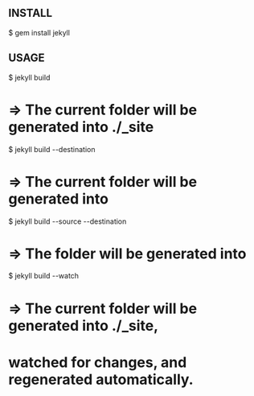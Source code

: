 ## INSTALL

$ gem install jekyll


## USAGE

$ jekyll build
# => The current folder will be generated into ./_site

$ jekyll build --destination <destination>
# => The current folder will be generated into <destination>

$ jekyll build --source <source> --destination <destination>
# => The <source> folder will be generated into <destination>

$ jekyll build --watch
# => The current folder will be generated into ./_site,
#    watched for changes, and regenerated automatically.
